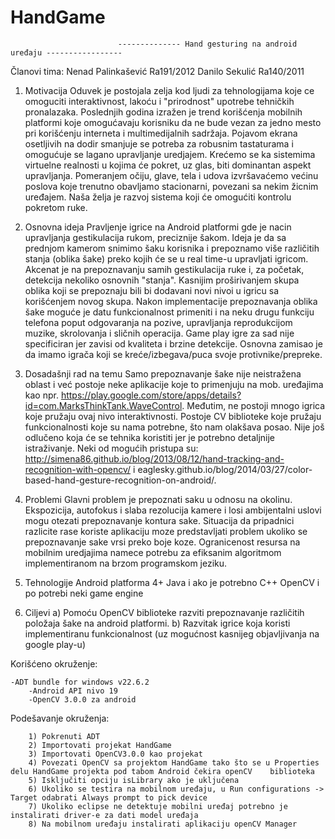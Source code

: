 # HandGame

                            -------------- Hand gesturing na android uređaju -----------------

Članovi tima:
Nenad Palinkašević Ra191/2012
Danilo Sekulić Ra140/2011

1. Motivacija
    Oduvek je postojala zelja kod ljudi za tehnologijama koje ce omoguciti interaktivnost, lakoću i "prirodnost" upotrebe tehničkih pronalazaka. Poslednjih godina izražen je trend korišćenja mobilnih platformi koje omogućavaju korisniku da ne bude vezan za jedno mesto pri korišćenju interneta i multimedijalnih sadržaja. Pojavom ekrana osetljivih na dodir smanjuje se potreba za robusnim tastaturama i omogućuje se lagano upravljanje uredjajem. Krećemo se ka sistemima virtuelne realnosti u kojima će pokret, uz glas, biti dominantan aspekt upravljanja. Pomeranjem očiju, glave, tela i udova izvršavaćemo većinu poslova koje trenutno obavljamo stacionarni, povezani sa nekim žicnim uređajem. Naša želja je razvoj sistema koji će omogućiti kontrolu pokretom ruke.

2. Osnovna ideja
	Pravljenje igrice na Android platformi gde je nacin upravljanja gestikulacija rukom, preciznije šakom. Ideja je da sa prednjom kamerom snimimo šaku korisnika i prepoznamo više različitih stanja (oblika šake) preko kojih će se u real time-u upravljati igricom. Akcenat je na prepoznavanju samih gestikulacija ruke i, za početak, detekcija nekoliko osnovnih "stanja". Kasnijim proširivanjem skupa oblika koji se prepoznaju bili bi dodavani novi nivoi u igricu sa  korišćenjem novog skupa. Nakon implementacije prepoznavanja oblika šake moguće je datu funkcionalnost primeniti i na neku drugu funkciju telefona poput odgovaranja na pozive, upravljanja reprodukcijom muzike, skrolovanja i sličnih operacija.
	Game play igre za sad nije specificiran jer zavisi od kvaliteta i brzine detekcije. Osnovna zamisao je da imamo igrača koji se kreće/izbegava/puca svoje protivnike/prepreke.
	
3. Dosadašnji rad na temu
	Samo prepoznavanje šake nije neistražena oblast i već postoje neke aplikacije koje to primenjuju na mob. uređajima kao npr. https://play.google.com/store/apps/details?id=com.MarksThinkTank.WaveControl. Međutim, ne postoji mnogo igrica koje pružaju ovaj nivo interaktivnosti.
	Postoje CV biblioteke koje pružaju funkcionalnosti koje su nama potrebne, što nam olakšava posao. Nije još odlučeno koja će se tehnika koristiti jer je potrebno detaljnije istraživanje. Neki od mogućih pristupa su: http://simena86.github.io/blog/2013/08/12/hand-tracking-and-recognition-with-opencv/ i eaglesky.github.io/blog/2014/03/27/color-based-hand-gesture-recognition-on-android/.

4. Problemi
	Glavni problem je prepoznati saku u odnosu na okolinu. Ekspozicija, autofokus i slaba rezolucija kamere i losi ambijentalni uslovi mogu otezati prepoznavanje kontura sake. Situacija da pripadnici razlicite rase koriste aplikaciju moze predstavljati problem ukoliko se prepoznavanje sake vrsi preko boje koze. 
	Ogranicenost resursa na mobilnim uredjajima namece potrebu za efiksanim algoritmom implementiranom na brzom programskom jeziku.
	
5. Tehnologije
	Android platforma 4+
	Java i ako je potrebno C++
	OpenCV i po potrebi neki game engine
	
6. Ciljevi
	a) Pomoću OpenCV biblioteke razviti prepoznavanje različitih položaja šake na android platformi.
        b) Razvitak igrice koja koristi implementiranu funkcionalnost (uz mogućnost kasnijeg objavljivanja na google play-u)


Korišćeno okruženje:
	
	-ADT bundle for windows v22.6.2
    	-Android API nivo 19
    	-OpenCV 3.0.0 za android
    
Podešavanje okruženja:

    	1) Pokrenuti ADT
    	2) Importovati projekat HandGame
    	3) Importovati OpenCV3.0.0 kao projekat
    	4) Povezati OpenCV sa projektom HandGame tako što se u Properties delu HandGame projekta pod tabom Android čekira openCV 	biblioteka
    	5) Isključiti opciju isLibrary ako je uključena
    	6) Ukoliko se testira na mobilnom uređaju, u Run configurations -> Target odabrati Always prompt to pick device
    	7) Ukoliko eclipse ne detektuje mobilni uređaj potrebno je instalirati driver-e za dati model uređaja
    	8) Na mobilnom uređaju instalirati aplikaciju openCV Manager
